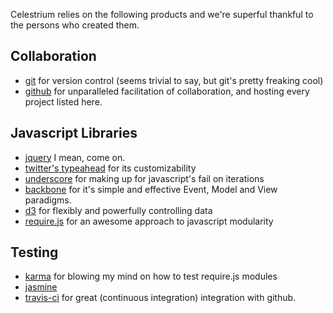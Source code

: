 Celestrium relies on the following products and we're superful thankful to the persons who created them.

## Collaboration
- [git](https://github.com/git/git) for version control (seems trivial to say, but git's pretty freaking cool)
- [github](https://github.com/) for unparalleled facilitation of collaboration, and hosting every project listed here.

## Javascript Libraries
- [jquery](https://github.com/jquery/jquery) I mean, come on.
- [twitter's typeahead](https://github.com/twitter/typeahead.js) for its customizability
- [underscore](https://github.com/jashkenas/underscore) for making up for javascript's fail on iterations
- [backbone](http://backbonejs.org/) for it's simple and effective Event, Model and View paradigms.
- [d3](https://github.com/mbostock/d3) for flexibly and powerfully controlling data
- [require.js](https://github.com/jrburke/requirejs) for an awesome approach to javascript modularity

## Testing
- [karma](https://github.com/karma-runner/karma) for blowing my mind on how to test require.js modules
- [jasmine](https://github.com/pivotal/jasmine)
- [travis-ci](https://github.com/travis-ci/travis-ci) for great (continuous integration) integration with github.
